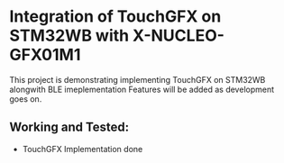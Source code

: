 # Integration of TouchGFX on STM32WB with X-NUCLEO-GFX01M1

This project is demonstrating implementing TouchGFX on STM32WB alongwith BLE imeplementation
Features will be added as development goes on.

## Working and Tested:
- TouchGFX Implementation done
